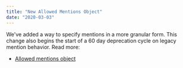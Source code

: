```yaml
---
title: "New Allowed Mentions Object"
date: "2020-03-03"
---
```


We've added a way to specify mentions in a more granular form. This change also begins the start of a 60 day deprecation cycle on legacy mention behavior. Read more:

* [Allowed mentions object](/docs/resources/message#allowed-mentions-object)
